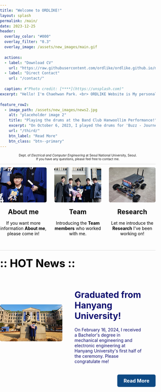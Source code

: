 ```yaml
---
title: "Welcome to ORDLIKE!"
layout: splash
permalink: /main/
date: 2023-12-25     
header:
  overlay_color: "#000"
  overlay_filter: "0.3"
  overlay_image: /assets/new_images/main.gif
  
  actions:
  - label: "Download CV"
    url: "https://raw.githubusercontent.com/ordlike/ordlike.github.io/master/Files/C.V_Chaehwan%20Park.pdf" 
  - label: "Direct Contact"
    url: "/contact/"
  
  caption: #"Photo credit: [****](https://unsplash.com)"
excerpt: "Hello! I'm Chaehwan Park. <br> ORDLIKE Website is My personal homepage. "

feature_row2:
  - image_path: /assets/new_images/news2.jpg
    alt: "placeholder image 2"
    title: "Playing the drums at the Band Club Hanwoollim Performance!"
    excerpt: "On October 6, 2023, I played the drums for 'Buzz - Journey For Myself' at the Hanwoollim Freshman Performance, a band club at Hanyang University's College of Engineering."
    url: "/third/"
    btn_label: "Read More"
    btn_class: "btn--primary"
---
```


<style>
  body {
    margin: 0;
    padding: 0;
  }

  .department-info {
    font-size: 10px;
    text-align: center;
    margin-top: 10px;
    border-bottom: 1px solid #DCDCDC;
    padding-bottom: 10px;
  }

  .feature-container {
    text-align: center;
    display: flex;
    justify-content: space-between; /* Update this line */
    flex-wrap: wrap;
  }

  .feature-container a {
    text-decoration: none;
    color: black;
    width: 30%; /* Update this line */
    box-sizing: border-box; /* Add this line to include padding and border in the width */
    margin-bottom: 20px; /* Add some margin to create space between images */
  }

  .feature-container img {
    width: 100%;
    max-width: 100%;
    height: auto;
    border-radius: 5px;
    cursor: pointer;
    transition: transform 0.2s ease-in-out;
  }

    
  .feature-container img:hover {
    transform: scale(1.05);
  }

  .feature-container h1,
  .feature-container p {
    margin: 15px 0; /* Add margin to the top and bottom */
    color: #000000;
    
  }
  .custom-feature-row img {
            width: 100%;
            max-width: 100%;
            height: auto;
            border-radius: 5px;
            cursor: pointer;
            transition: transform 0.2s ease-in-out;
        }

  .custom-feature-row img:hover {
            transform: scale(1.05);
        }

  .custom-feature-row h1,
  .custom-feature-row p {
            margin: 10px 0;
            color: #000000;
        }
        
  .hot-news-header {
            font-weight: bold;
            font-size: 35px;
            margin-bottom: 10px;
            margin-top: 10px; /* Add this line for spacing above */
            border-top: 1px solid #DCDCDC; /* Add this line for the border above */
            padding-top: 20px; /* Add this line for spacing */
            padding-bottom: 5px; /* Add this line for spacing */
            color: #000000;
        }

  .hot-news-container {
        text-align: center;
        margin-top: 20px;
    }

  .hot-news-item {
    display: flex;
    align-items: center;
    justify-content: space-between;
    text-decoration: none;
    color: black;
    box-sizing: border-box;
    margin-bottom: 20px;
}

.text-container {
    width: 60%;
    padding: 0 20px;
    box-sizing: border-box;
    text-align: left;
    color: rgb(15, 15, 112); /* 텍스트 색상을 변경합니다. */
}

.btn--primary-container {
    display: flex;
    justify-content: flex-end; /* 버튼을 컨테이너의 오른쪽에 정렬합니다. */
}

.btn--primary {
    display: inline-block;
    padding: 10px 20px;
    font-size: 16px;
    font-weight: bold;
    text-align: center;
    text-decoration: none;
    background-color: #0E4A84; /* 초기 색상을 #0E4A84로 설정합니다. */
    color: #fff;
    border-radius: 5px;
    transition: background-color 0.3s ease-in-out;
}

.btn--primary:hover {
    background-color: rgb(15, 15, 112); /* 호버 시 색상을 RGB(15, 15, 112)로 변경합니다. */
}


.hot-news-item img {
        width: 40%;
        max-width: 100%;
        height: auto;
        border-radius: 5px;
        cursor: pointer;
        transition: transform 0.2s ease-in-out;
    }

.hot-news-item img:hover {
        transform: scale(1.05);
    }

.text-container {
        width: 60%; /* 텍스트 컨테이너의 너비를 조절하세요 */
        padding: 0 40px; /* 더 나은 간격을 위해 패딩을 추가하세요 */
        box-sizing: border-box;
        text-align: left;
    }

    /* 모바일 화면 크기에 대한 미디어 쿼리 추가 */
        @media screen and (max-width: 600px) {
            .feature-container a {
                width: 100%;
            }

            .hot-news-item {
                flex-direction: column;
            }

            .text-container {
                width: 100%;
                padding: 0 10px;
            }

            .hot-news-item img {
                width: 100%;
                margin-bottom: 10px;
            }
        }



</style>

<p class="department-info">
  Dept. of <em>Electrical and Computer Engineering</em> at Seoul National University, Seoul.<br>
  If you have any questions, please feel free to contact me.
</p>

<html lang="en">
<head>
    <meta charset="UTF-8">
    <meta name="viewport" content="width=device-width, initial-scale=1.0">
    <title>Welcome to ORDLIKE!</title>
</head>
<body>
    <section class="feature-container">
        <a href="/about">
            <img src="/assets/new_images/aboutme_final.gif" alt="About me">
            <h1>About me</h1>
            <p>If you want more information <strong>About me</strong>, please come in!</p>
        </a>
        <a href="/team">
            <img src="/assets/new_images/Team_2_final.jpg" alt="Team">
            <h1>Team</h1>
            <p>Introducing the <strong>Team members</strong> who worked with me.</p>
        </a>
        <a href="/research">
            <img src="/assets/new_images/project2_original.jpg" alt="research">
            <h1>Research</h1>
            <p>Let me introduce the <strong>Research</strong> I've been working on!</p>
        </a>
 </section>
    <h1 class="hot-news-header">:: HOT News ::</h1>
    <div class="hot-news-container">
        <a href="/fourth/" class="hot-news-item">
            <img src="/assets/new_images/news3.jpg" alt="hot 1">
            <div class="text-container">
                <h1>Graduated from Hanyang University!</h1>
                <p>On February 16, 2024, I received a Bachelor's degree in mechanical engineering and electronic engineering at Hanyang University's first half of  the ceremony. Please congratulate me!</p>
            </div>
            <div class="btn--primary-container">
                <a class="btn--primary" href="/fourth/">Read More</a>
            </div>
        </a>
    </div>
</body>

</html>


